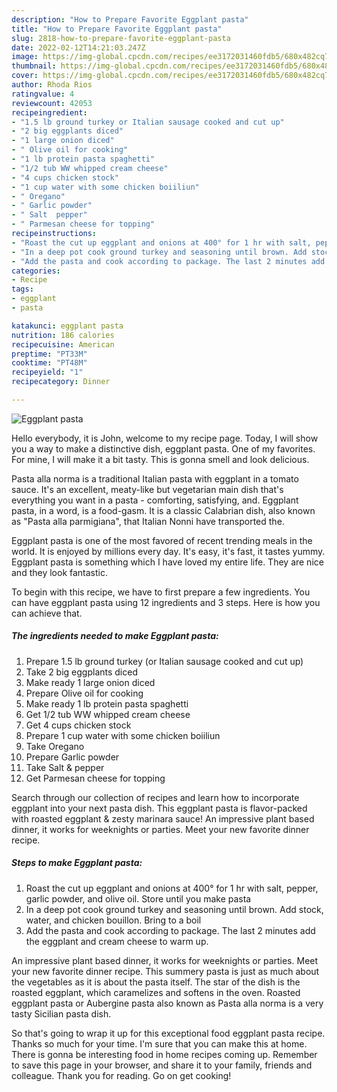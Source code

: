 ```yaml
---
description: "How to Prepare Favorite Eggplant pasta"
title: "How to Prepare Favorite Eggplant pasta"
slug: 2818-how-to-prepare-favorite-eggplant-pasta
date: 2022-02-12T14:21:03.247Z
image: https://img-global.cpcdn.com/recipes/ee3172031460fdb5/680x482cq70/eggplant-pasta-recipe-main-photo.jpg
thumbnail: https://img-global.cpcdn.com/recipes/ee3172031460fdb5/680x482cq70/eggplant-pasta-recipe-main-photo.jpg
cover: https://img-global.cpcdn.com/recipes/ee3172031460fdb5/680x482cq70/eggplant-pasta-recipe-main-photo.jpg
author: Rhoda Rios
ratingvalue: 4
reviewcount: 42053
recipeingredient:
- "1.5 lb ground turkey or Italian sausage cooked and cut up"
- "2 big eggplants diced"
- "1 large onion diced"
- " Olive oil for cooking"
- "1 lb protein pasta spaghetti"
- "1/2 tub WW whipped cream cheese"
- "4 cups chicken stock"
- "1 cup water with some chicken boiiliun"
- " Oregano"
- " Garlic powder"
- " Salt  pepper"
- " Parmesan cheese for topping"
recipeinstructions:
- "Roast the cut up eggplant and onions at 400° for 1 hr with salt, pepper, garlic powder, and olive oil. Store until you make pasta"
- "In a deep pot cook ground turkey and seasoning until brown. Add stock, water, and chicken bouillon. Bring to a boil"
- "Add the pasta and cook according to package. The last 2 minutes add the eggplant and cream cheese to warm up."
categories:
- Recipe
tags:
- eggplant
- pasta

katakunci: eggplant pasta 
nutrition: 186 calories
recipecuisine: American
preptime: "PT33M"
cooktime: "PT48M"
recipeyield: "1"
recipecategory: Dinner

---
```



![Eggplant pasta](https://img-global.cpcdn.com/recipes/ee3172031460fdb5/680x482cq70/eggplant-pasta-recipe-main-photo.jpg)

Hello everybody, it is John, welcome to my recipe page. Today, I will show you a way to make a distinctive dish, eggplant pasta. One of my favorites. For mine, I will make it a bit tasty. This is gonna smell and look delicious.

Pasta alla norma is a traditional Italian pasta with eggplant in a tomato sauce. It&#39;s an excellent, meaty-like but vegetarian main dish that&#39;s everything you want in a pasta - comforting, satisfying, and. Eggplant pasta, in a word, is a food-gasm. It is a classic Calabrian dish, also known as &#34;Pasta alla parmigiana&#34;, that Italian Nonni have transported the.

Eggplant pasta is one of the most favored of recent trending meals in the world. It is enjoyed by millions every day. It's easy, it's fast, it tastes yummy. Eggplant pasta is something which I have loved my entire life. They are nice and they look fantastic.


To begin with this recipe, we have to first prepare a few ingredients. You can have eggplant pasta using 12 ingredients and 3 steps. Here is how you can achieve that.

<!--inarticleads1-->

##### The ingredients needed to make Eggplant pasta:

1. Prepare 1.5 lb ground turkey (or Italian sausage cooked and cut up)
1. Take 2 big eggplants diced
1. Make ready 1 large onion diced
1. Prepare  Olive oil for cooking
1. Make ready 1 lb protein pasta spaghetti
1. Get 1/2 tub WW whipped cream cheese
1. Get 4 cups chicken stock
1. Prepare 1 cup water with some chicken boiiliun
1. Take  Oregano
1. Prepare  Garlic powder
1. Take  Salt &amp; pepper
1. Get  Parmesan cheese for topping


Search through our collection of recipes and learn how to incorporate eggplant into your next pasta dish. This eggplant pasta is flavor-packed with roasted eggplant &amp; zesty marinara sauce! An impressive plant based dinner, it works for weeknights or parties. Meet your new favorite dinner recipe. 

<!--inarticleads2-->

##### Steps to make Eggplant pasta:

1. Roast the cut up eggplant and onions at 400° for 1 hr with salt, pepper, garlic powder, and olive oil. Store until you make pasta
1. In a deep pot cook ground turkey and seasoning until brown. Add stock, water, and chicken bouillon. Bring to a boil
1. Add the pasta and cook according to package. The last 2 minutes add the eggplant and cream cheese to warm up.


An impressive plant based dinner, it works for weeknights or parties. Meet your new favorite dinner recipe. This summery pasta is just as much about the vegetables as it is about the pasta itself. The star of the dish is the roasted eggplant, which caramelizes and softens in the oven. Roasted eggplant pasta or Aubergine pasta also known as Pasta alla norma is a very tasty Sicilian pasta dish. 

So that's going to wrap it up for this exceptional food eggplant pasta recipe. Thanks so much for your time. I'm sure that you can make this at home. There is gonna be interesting food in home recipes coming up. Remember to save this page in your browser, and share it to your family, friends and colleague. Thank you for reading. Go on get cooking!
